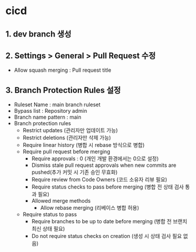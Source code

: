 # cicd

## 1. dev branch 생성

## 2. Settings > General > Pull Request 수정
- Allow squash merging : Pull request title

## 3. Branch Protection Rules 설정
- Ruleset Name : main branch ruleset
- Bypass list : Repository admin
- Branch name pattern : main
- Branch protection rules
  - Restrict updates (관리자만 업데이트 가능)
  - Restrict deletions (관리자만 삭제 가능)
  - Require linear history (병합 시 rebase 방식으로 병합)
  - Require pull request before merging
    - Require approvals : 0 (개인 개발 환경에서는 0으로 설정)
    - Dismiss stale pull request approvals when new commits are pushed(추가 커밋 시 기존 승인 무효화)
    - Require review from Code Owners (코드 소유자 리뷰 필요)
    - Require status checks to pass before merging (병합 전 상태 검사 통과 필요)
    - Allowed merge methods
      - Allow rebase merging (리베이스 병합 허용)
  - Require status to pass
    - Require branches to be up to date before merging (병합 전 브랜치 최신 상태 필요)
    - Do not require status checks on creation (생성 시 상태 검사 필요 없음)
